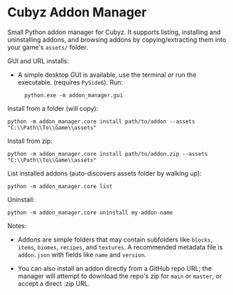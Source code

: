 # Cubyz Addon Manager

Small Python addon manager for Cubyz. It supports listing, installing
and uninstalling addons, and browsing addons by copying/extracting them into your game's `assets/`
folder.

GUI and URL installs:

- A simple desktop GUI is available, use the terminal or run the executable.
 (requires `PySide6`). Run:

        python.exe -m addon_manager.gui

Install from a folder (will copy):

    python -m addon_manager.core install path/to/addon --assets "C:\\Path\\To\\Game\\assets"

Install from zip:

    python -m addon_manager.core install path/to/addon.zip --assets "C:\\Path\\To\\Game\\assets"

List installed addons (auto-discovers assets folder by walking up):

    python -m addon_manager.core list

Uninstall:

    python -m addon_manager.core uninstall my-addon-name

Notes:
- Addons are simple folders that may contain subfolders like `blocks`, `items`,
  `biomes`, `recipes`, and `textures`. A recommended metadata file is
  `addon.json` with fields like `name` and `version`.

- You can also install an addon directly from a GitHub repo URL; the manager
    will attempt to download the repo's zip for `main` or `master`, or accept a
    direct .zip URL.

